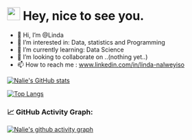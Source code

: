 
<h1><img src="https://emojis.slackmojis.com/emojis/images/1531849430/4246/blob-sunglasses.gif?1531849430" width="30"/> Hey, nice to see you.</h1>


- 👋 Hi, I’m @Linda
- 👀 I’m interested in: Data, statistics and Programming
- 🌱 I’m currently learning:  Data Science
- 💞️ I’m looking to collaborate on  ..(nothing yet..)
- 📫 How to reach me : www.linkedin.com/in/linda-nalweyiso


<!---
nalie-linda/nalie-linda is a ✨ special ✨ repository because its `README.md` (this file) appears on your GitHub profile.
You can click the Preview link to take a look at your changes.
--->
[![Nalie's GitHub stats](https://github-readme-stats.vercel.app/api?username=nalie-linda&theme=radical)](https://github.com/nalie-linda/github-readme-stats)  


[![Top Langs](https://github-readme-stats.vercel.app/api/top-langs/?username=nalie-linda&theme=radical)](https://github.com/nalie-linda/github-readme-stats)

### 📈 GitHub Activity Graph:
[![Nalie's github activity graph](https://github-readme-activity-graph.cyclic.app/graph?username=nalie-linda&theme=github-compact)](https://github.com/nalie-linda/github-readme-activity-graph)

 

